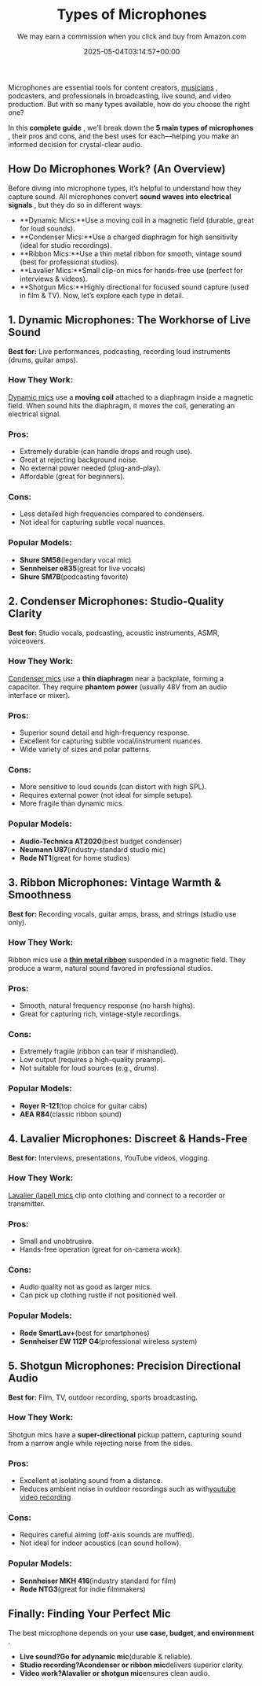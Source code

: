 ﻿---
author: We may earn a commission when you click and buy from Amazon.com
layout: post
title: Types of Microphones
date: '2025-05-04T03:14:57+00:00'
categories:
- Guide
- Mics
tags: []
slug: /types-of-microphones/
lastmod: 2025-05-07T12:21:28+03:00
---

Microphones are essential tools for content creators,
[musicians](https://pestpolicy.com/best-mac-for-music-production/)
, podcasters, and professionals in broadcasting, live sound, and video production. But with so many types available, how do you choose the right one?

In this
**complete guide**
, we’ll break down the
**5 main types of microphones**
, their pros and cons, and the best uses for each—helping you make an informed decision for crystal-clear audio.
## **How Do Microphones Work? (An Overview)**
Before diving into microphone types, it’s helpful to understand how they capture sound. All microphones convert
**sound waves into electrical signals**
, but they do so in different ways:
- **Dynamic Mics:**Use a moving coil in a magnetic field (durable, great for loud sounds).
- **Condenser Mics:**Use a charged diaphragm for high sensitivity (ideal for studio recordings).
- **Ribbon Mics:**Use a thin metal ribbon for smooth, vintage sound (best for professional studios).
- **Lavalier Mics:**Small clip-on mics for hands-free use (perfect for interviews & videos).
- **Shotgun Mics:**Highly directional for focused sound capture (used in film & TV).
Now, let’s explore each type in detail.
## **1. Dynamic Microphones: The Workhorse of Live Sound**
**Best for:**
Live performances, podcasting, recording loud instruments (drums, guitar amps).
### **How They Work:**
[Dynamic mics](https://pestpolicy.com/best-dynamic-microphone-for-podcasting/)
use a
**moving coil**
attached to a diaphragm inside a magnetic field. When sound hits the diaphragm, it moves the coil, generating an electrical signal.
### **Pros:**
- Extremely durable (can handle drops and rough use).
- Great at rejecting background noise.
- No external power needed (plug-and-play).
- Affordable (great for beginners).
### **Cons:**
- Less detailed high frequencies compared to condensers.
- Not ideal for capturing subtle vocal nuances.
### **Popular Models:**
- **Shure SM58**(legendary vocal mic)
- **Sennheiser e835**(great for live vocals)
- **Shure SM7B**(podcasting favorite)
## **2. Condenser Microphones: Studio-Quality Clarity**
**Best for:**
Studio vocals, podcasting, acoustic instruments, ASMR, voiceovers.
### **How They Work:**
[Condenser mics](https://pestpolicy.com/best-condenser-mics-under-300/)
use a
**thin diaphragm**
near a backplate, forming a capacitor. They require
**phantom power**
(usually 48V from an audio interface or mixer).
### **Pros:**
- Superior sound detail and high-frequency response.
- Excellent for capturing subtle vocal/instrument nuances.
- Wide variety of sizes and polar patterns.
### **Cons:**
- More sensitive to loud sounds (can distort with high SPL).
- Requires external power (not ideal for simple setups).
- More fragile than dynamic mics.
### **Popular Models:**
- **Audio-Technica AT2020**(best budget condenser)
- **Neumann U87**(industry-standard studio mic)
- **Rode NT1**(great for home studios)
## **3. Ribbon Microphones: Vintage Warmth & Smoothness**
**Best for:**
Recording vocals, guitar amps, brass, and strings (studio use only).
### **How They Work:**
Ribbon mics use a
[**thin metal ribbon**](https://en.wikipedia.org/wiki/Ribbon_microphone)
suspended in a magnetic field. They produce a warm, natural sound favored in professional studios.
### **Pros:**
- Smooth, natural frequency response (no harsh highs).
- Great for capturing rich, vintage-style recordings.
### **Cons:**
- Extremely fragile (ribbon can tear if mishandled).
- Low output (requires a high-quality preamp).
- Not suitable for loud sources (e.g., drums).
### **Popular Models:**
- **Royer R-121**(top choice for guitar cabs)
- **AEA R84**(classic ribbon sound)
## **4. Lavalier Microphones: Discreet & Hands-Free**
**Best for:**
Interviews, presentations, YouTube videos, vlogging.
### **How They Work:**
[Lavalier (lapel) mics](https://pestpolicy.com/best-wireless-lavalier-mic-for-dslr/)
clip onto clothing and connect to a recorder or transmitter.
### **Pros:**
- Small and unobtrusive.
- Hands-free operation (great for on-camera work).
### **Cons:**
- Audio quality not as good as larger mics.
- Can pick up clothing rustle if not positioned well.
### **Popular Models:**
- **Rode SmartLav+**(best for smartphones)
- **Sennheiser EW 112P G4**(professional wireless system)
## **5. Shotgun Microphones: Precision Directional Audio**
**Best for:**
Film, TV, outdoor recording, sports broadcasting.
### **How They Work:**
Shotgun mics have a
**super-directional**
pickup pattern, capturing sound from a narrow angle while rejecting noise from the sides.
### **Pros:**
- Excellent at isolating sound from a distance.
- Reduces ambient noise in outdoor recordings such as with[youtube video recording](https://pestpolicy.com/best-camera-for-youtube/)
### **Cons:**
- Requires careful aiming (off-axis sounds are muffled).
- Not ideal for indoor acoustics (can sound hollow).
### **Popular Models:**
- **Sennheiser MKH 416**(industry standard for film)
- **Rode NTG3**(great for indie filmmakers)
## **Finally: Finding Your Perfect Mic**
The best microphone depends on your
**use case, budget, and environment**
.
- **Live sound?**Go for a**dynamic mic**(durable & reliable).
- **Studio recording?**A**condenser or ribbon mic**delivers superior clarity.
- **Video work?**A**lavalier or shotgun mic**ensures clean audio.